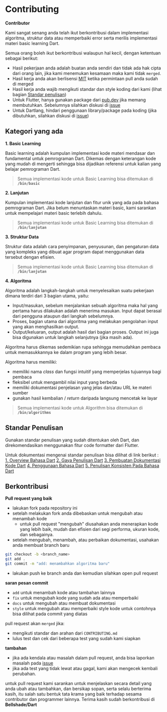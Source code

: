 # Contributing

**Contributor**

Kami sangat senang anda telah ikut berkontribusi dalam implementasi algoritma, struktur data atau memperbaiki error serta merilis implementasi materi basic learning Dart.

Semua orang boleh ikut berkontribusi walaupun hal kecil, dengan ketentuan sebagai berikut:

- Hasil pekerjaan anda adalah buatan anda sendiri dan tidak ada hak cipta dari orang lain, jika kami menemukan kesamaan maka kami tidak `merged`.
- Hasil kerja anda akan berlisensi [MIT](LICENSE) ketika permintaan pull anda sudah di merged
- Hasil kerja anda wajib mengikuti standar dan style koding dari kami (lihat bagian [Standar penulisan](#standar-penulisan))
- Untuk Flutter, hanya gunakan package dari [pub.dev](https://pub.dev) jika memang membutuhkan. Sebelumnya silahkan diskusi di [issue](https://github.com/bellshade/Dart/issues)
- Untuk Dartlang, hindari penggunaan library/package pada koding (jika dibutuhkan, silahkan diskusi di [issue](https://github.com/bellshade/JavascriptAlgorithm/issues))

## Kategori yang ada

**1. Basic Learning**

Basic learning adalah kumpulan implementasi kode materi mendasar dan fundamental untuk pemrograman Dart. Dikemas dengan keterangan kode yang mudah di mengerti sehingga bisa dijadikan referensi untuk kalian yang belajar pemrograman Dart.

> Semua implementasi kode untuk Basic Learning bisa ditemukan di **`/bin/basic`** 

**2. Lanjutan**

Kumpulan implementasi kode lanjutan dan fitur unik yang ada pada bahasa pemrograman Dart. Jika belum menuntaskan materi basic, kami sarankan untuk mempelajari materi basic terlebih dahulu. 

> Semua implementasi kode untuk Basic Learning bisa ditemukan di **`/bin/lanjutan`** 

**3. Struktur Data**

Struktur data adalah cara penyimpanan, penyusunan, dan pengaturan data yang kompleks yang dibuat agar program dapat menggunakan data tersebut dengan efisien.

> Semua implementasi kode untuk Basic Learning bisa ditemukan di **`/bin/lanjutan`** 

**4. Algoritma**

Algoritma adalah langkah-langkah untuk menyelesaikan suatu pekerjaan dimana terdiri dari 3 bagian utama, yaitu:

- Input/masukan, sebelum menjalankan sebuah algoritma maka hal yang pertama harus dilakukan adalah menerima masukan. Input dapat berasal dari pengguna ataupun dari langkah sebelumnya.
- Proses, bagian utama dari algoritma yang melakukan pengolahan input yang akan menghasilkan output.
- Output/keluaran, output adalah hasil dari bagian proses. Output ini juga bisa digunakan untuk langkah selanjutnya (jika masih ada).

Algoritma harus dikemas sedemikian rupa sehingga memudahkan pembaca untuk memasukkannya ke dalam program yang lebih besar.

Algoritma harus memiliki:

- memiliki nama _class_ dan fungsi intuitif yang memperjelas tujuannya bagi pembaca
- fleksibel untuk mengambil nilai input yang berbeda
- memiliki dokumentasi penjelasan yang jelas dan/atau URL ke materi sumber
- gunakan hasil kembalian / _return_ daripada langsung mencetak ke layar

> Semua implementasi kode untuk Algorithm bisa ditemukan di **`/bin/algorithms`** 

## Standar Penulisan

Gunakan standar penulisan yang sudah ditentukan oleh Dart, dan direkomendasikan menggunakan fitur code formatter dari Flutter.

Untuk dokumentasi mengenai standar penulisan bisa dilihat di link berikut :
[1. Overview Bahasa Dart](https://dart.dev/guides/language/effective-dart)
[2. Gaya Penulisan Dart](https://dart.dev/guides/language/effective-dart/style)
[3. Pembuatan Dokumentasi Kode Dart](https://dart.dev/guides/language/effective-dart/documentation)
[4. Penggunaan Bahasa Dart](https://dart.dev/guides/language/effective-dart/usage)
[5. Penulisan Konsisten Pada Bahasa Dart](https://dart.dev/guides/language/effective-dart/design)


## Berkontribusi

**Pull request yang baik**

- lakukan fork pada repository ini
- setelah melakukan fork anda dibebaskan untuk mengubah atau menambah kode
  - untuk pull request "mengubah" diusahakan anda menerapkan kode yang lebih baik, mudah dan efisien dari segi performa, ukuran kode, dan sebagainya.
- setelah mengubah, menambah, atau perbaikan dokumentasi, usahakan anda membuat branch baru

```bash
git checkout -b <branch_name>
git add .
git commit -m "add: menambahkan algoritma baru"
```

- lakukan push ke branch anda dan kemudian silahkan open pull request

**saran pesan commit**

- `add` untuk menambah kode atau tambahan lainnya
- `fix` untuk mengubah kode yang sudah ada atau memperbaiki
- `docs` untuk mengubah atau membuat dokumentasi
- `style` untuk mengubah atau memperbaiki style kode untuk contohnya bisa dilihat pada commit yang diatas

pull request akan `merged` jika:

- mengikuti standar dan arahan dari `CONTRIBUTING.md`
- lulus test dan cek dari beberapa test yang sudah kami siapkan

**tambahan**

- jika ada kendala atau masalah dalam pull request, anda bisa laporkan masalah pada [issue](https://github.com/bellshade/Dart/issues)
- jika ada test yang tidak lewat atau gagal, kami akan mengecek kembali perubahan.

untuk pull request kami sarankan untuk menjelaskan secara detail yang anda ubah atau tambahkan, dan bersikap sopan, serta selalu berterima kasih, itu salah satu bentuk tata krama yang baik terhadap sesama contributor dan programmer lainnya. Terima kasih sudah berkontribusi di **Bellshade/Dart**